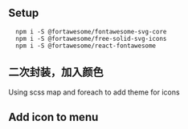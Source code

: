 ## Setup
```
  npm i -S @fortawesome/fontawesome-svg-core
  npm i -S @fortawesome/free-solid-svg-icons
  npm i -S @fortawesome/react-fontawesome

```

## 二次封装，加入颜色
Using scss map and foreach to add theme for icons


## Add icon to menu